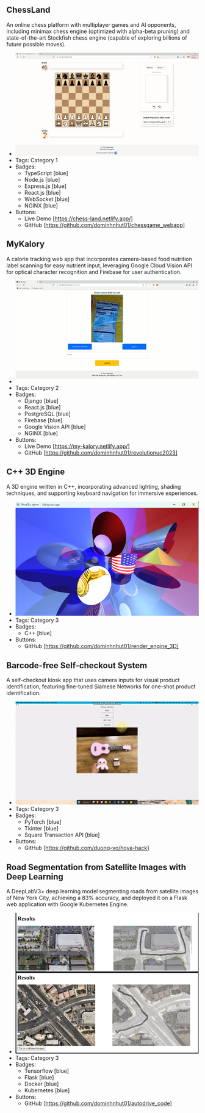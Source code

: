 ## ChessLand
An online chess platform with multiplayer games and AI opponents, including minimax chess engine (optimized with alpha-beta pruning) and state-of-the-art Stockfish chess engine (capable of exploring billions of future possible moves).
- ![600x200](../assets/chess_singleplayer_demo.gif)
- Tags: Category 1
- Badges:
  - TypeScript [blue]
  - Node.js [blue]
  - Express.js [blue]
  - React.js [blue]
  - WebSocket [blue]
  - NGINX [blue]
- Buttons:
  - Live Demo [https://chess-land.netlify.app/]
  - GitHub [https://github.com/dominhnhut01/chessgame_webapp]

## MyKalory
A calorie tracking web app that incorporates camera-based food nutrition label scanning for easy nutrient input, leveraging Google Cloud Vision API for optical character recognition and Firebase for user authentication.
- ![600x200](../assets/my-kalory.gif)
- Tags: Category 2
- Badges:
  - Django [blue]
  - React.js [blue]
  - PostgreSQL [blue]
  - Firebase [blue]
  - Google Vision API [blue]
  - NGINX [blue]
- Buttons:
  - Live Demo [https://my-kalory.netlify.app/]
  - GitHub [https://github.com/dominhnhut01/revolutionuc2023]

## C++ 3D Engine
A 3D engine written in C++, incorporating advanced lighting, shading techniques, and supporting keyboard navigation for immersive experiences.
- ![600x200](../assets/3d_engine.png)
- Tags: Category 3
- Badges:
  - C++ [blue]
- Buttons:
  - GitHub [https://github.com/dominhnhut01/render_engine_3D]

## Barcode-free Self-checkout System
A self-checkout kiosk app that uses camera inputs for visual product identification, featuring fine-tuned Siamese Networks for one-shot product identification.
- ![600x200](../assets/ezcheckout.gif)
- Tags: Category 3
- Badges:
  - PyTorch [blue]
  - Tkinter [blue]
  - Square Transaction API [blue]
- Buttons:
  - GitHub [https://github.com/duong-vo/hoya-hack]

## Road Segmentation from Satellite Images with Deep Learning
A DeepLabV3+ deep learning model segmenting roads from satellite images of New York City, achieving a 83% accuracy, and deployed it on a Flask web application with Google Kubernetes Engine.
- ![600x200](../assets/road_segment.png)
- Tags: Category 3
- Badges:
  - Tensorflow [blue]
  - Flask [blue]
  - Docker [blue]
  - Kubernetes [blue]
- Buttons:
  - GitHub [https://github.com/dominhnhut01/autodrive_code]